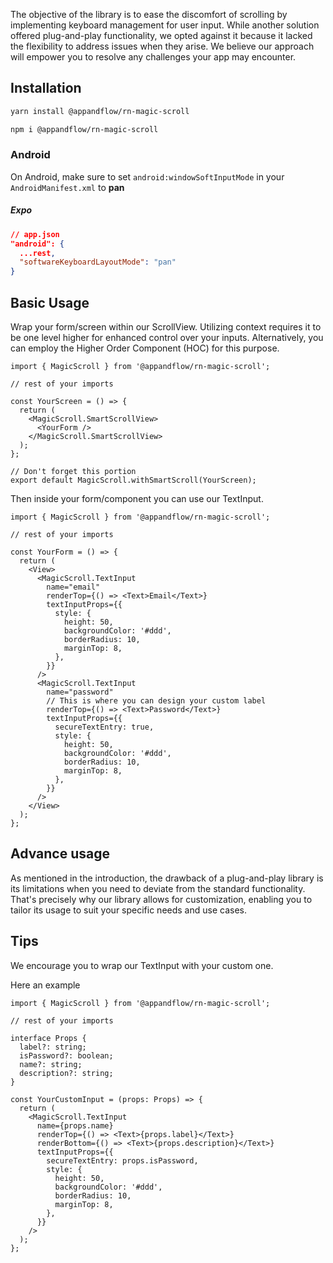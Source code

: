 The objective of the library is to ease the discomfort of scrolling by implementing keyboard management for user input. While another solution offered plug-and-play functionality, we opted against it because it lacked the flexibility to address issues when they arise. We believe our approach will empower you to resolve any challenges your app may encounter.

## Installation

```sh
yarn install @appandflow/rn-magic-scroll
```

```sh
npm i @appandflow/rn-magic-scroll
```

### Android

On Android, make sure to set `android:windowSoftInputMode` in your `AndroidManifest.xml` to **pan**

##### Expo

```json
// app.json
"android": {
  ...rest,
  "softwareKeyboardLayoutMode": "pan"
}
```

## Basic Usage

Wrap your form/screen within our ScrollView. Utilizing context requires it to be one level higher for enhanced control over your inputs. Alternatively, you can employ the Higher Order Component (HOC) for this purpose.

```tsx
import { MagicScroll } from '@appandflow/rn-magic-scroll';

// rest of your imports

const YourScreen = () => {
  return (
    <MagicScroll.SmartScrollView>
      <YourForm />
    </MagicScroll.SmartScrollView>
  );
};

// Don't forget this portion
export default MagicScroll.withSmartScroll(YourScreen);
```

Then inside your form/component you can use our TextInput.

```tsx
import { MagicScroll } from '@appandflow/rn-magic-scroll';

// rest of your imports

const YourForm = () => {
  return (
    <View>
      <MagicScroll.TextInput
        name="email"
        renderTop={() => <Text>Email</Text>}
        textInputProps={{
          style: {
            height: 50,
            backgroundColor: '#ddd',
            borderRadius: 10,
            marginTop: 8,
          },
        }}
      />
      <MagicScroll.TextInput
        name="password"
        // This is where you can design your custom label
        renderTop={() => <Text>Password</Text>}
        textInputProps={{
          secureTextEntry: true,
          style: {
            height: 50,
            backgroundColor: '#ddd',
            borderRadius: 10,
            marginTop: 8,
          },
        }}
      />
    </View>
  );
};
```

## Advance usage

As mentioned in the introduction, the drawback of a plug-and-play library is its limitations when you need to deviate from the standard functionality. That's precisely why our library allows for customization, enabling you to tailor its usage to suit your specific needs and use cases.

## Tips

We encourage you to wrap our TextInput with your custom one.

Here an example

```tsx
import { MagicScroll } from '@appandflow/rn-magic-scroll';

// rest of your imports

interface Props {
  label?: string;
  isPassword?: boolean;
  name?: string;
  description?: string;
}

const YourCustomInput = (props: Props) => {
  return (
    <MagicScroll.TextInput
      name={props.name}
      renderTop={() => <Text>{props.label}</Text>}
      renderBottom={() => <Text>{props.description}</Text>}
      textInputProps={{
        secureTextEntry: props.isPassword,
        style: {
          height: 50,
          backgroundColor: '#ddd',
          borderRadius: 10,
          marginTop: 8,
        },
      }}
    />
  );
};
```
